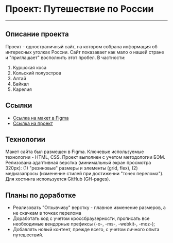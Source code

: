 # Проект: Путешествие по России
------

## Описание проекта
Проект - одностраничный сайт, на котором собрана информация об интересных уголках России. Сайт показавает как мало о нашей стране и "приглашает" восполнить этот пробел. В частности:
1. Куршская коса
2. Кольский полуостров
3. Алтай
4. Байкал
5. Карелия

## Ссылки
* [Ссылка на макет в Figma](https://www.figma.com/file/5S2WSbEFL6awjVWJ0NWL8Q/Sprint-3_-Russia-_-desktop-mobile?node-id=28503%3A0)
* [Ссылка на проект](https://marcell88.github.io/russian-travel/)

## Технологии
Макет сайта был размещен в Figma.
Ключевые используемые технологии - HTML, CSS.
Проект выполнен с учетом методологии БЭМ.
Релизована адаптивная верстка (минимальный экран просмотра 320px): (1) "резиновые" размеры и элементы (grid, flex), (2) медиазапросы (изменение стилей при достижении "точек перелома").
Для хостинга используется GitHub (GH-pages).

## Планы по доработке
* Реализовать "Отзывчиву" верстку - плавное изменение размеров, а не скачкам в точках перелома
* Доработать код с учетом кроссбраузерности, прописать все необходимые вендорные префиксы (-o-, -ms-, -webkit-, -moz-);
* Добавлять новый контент, прежде всего, с учетом личного опыта путешествий.